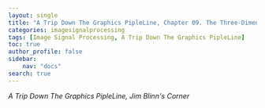 ```yaml
---
layout: single
title: "A Trip Down The Graphics PipleLine, Chapter 09. The Three-Dimensional Kaleidoscope"
categories: imagesignalprocessing
tags: [Image Signal Processing, A Trip Down The Graphics PipleLine]
toc: true
author_profile: false
sidebar:
    nav: "docs"
search: true
---
```


*A Trip Down The Graphics PipleLine, Jim Blinn's Corner*
